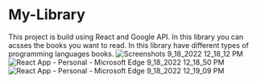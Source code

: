 # My-Library
This project is build using React and Google API.
In this library you can acsses the books you want to read.
In this library have different types of programming languages books.
![Screenshots 9_18_2022 12_18_12 PM](https://user-images.githubusercontent.com/106909440/190889773-d4febb60-f87a-4dfb-97d5-ace4b846b83d.png)
![React App - Personal - Microsoft​ Edge 9_18_2022 12_18_50 PM](https://user-images.githubusercontent.com/106909440/190889782-505bd98a-eefe-46ad-b93e-4d83f1066037.png)
![React App - Personal - Microsoft​ Edge 9_18_2022 12_19_09 PM](https://user-images.githubusercontent.com/106909440/190889789-deb9ce6e-9722-41d8-b4de-dccb03493259.png)
